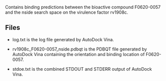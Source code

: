 Contains binding predictions between the bioactive compound F0620-0057 and the nside search space on the virulence factor rv1908c.

## Files

- log.txt is the log file generated by AutoDock Vina.

- rv1908c_F0620-0057_nside.pdbqt is the PDBQT file generated by AutoDock Vina containing the orientation and binding location of F0620-0057.

- stdoe.txt is the combined STDOUT and STDERR output of AutoDock Vina.

